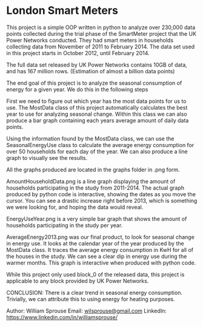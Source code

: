 # London Smart Meters

This project is a simple OOP written in python to analyze over 230,000 data
points collected during the trial phase of the SmartMeter project that the
UK Power Networks conducted. They had smart meters in households collecting
data from November of 2011 to February 2014. The data set used in this project
starts in October 2012, until February 2014.

The full data set released by UK Power Networks contains 10GB of data, and
has 167 million rows. (Estimation of almost a billion data points)

The end goal of this project is to analyze the seasonal consumption of energy
for a given year. We do this in the following steps

First we need to figure out which year has the most data points for us to use.
The MostData class of this project automatically calculates the best year to
use for analyzing seasonal change. Within this class we can also produce a bar
graph containing each years average amount of daily data points.

Using the information found by the MostData class, we can use the 
SeasonalEnergyUse class to calculate the average energy consumption for over 50
households for each day of the year. We can also produce a line graph to visually
see the results.

All the graphs produced are located in the graphs folder in .png form.

AmountHouseholdData.png is a line graph displaying the amount of households 
participating in the study from 2011-2014. The actual graph produced by python 
code is interactive, showing the dates as you move the cursor. You can see a drastic 
increase right before 2013, which is something we were looking for, and hoping the data 
would reveal.

EnergyUseYear.png is a very simple bar graph that shows the amount of households
participating in the study per year.

AverageEnergy2013.png was our final product, to look for seasonal change in energy use.
It looks at the calendar year of the year produced by the MostData class. It traces the
average energy consumption in KwH for all of the houses in the study. We can see a clear
dip in energy use during the warmer months. This graph is interactive when produced
with python code.

While this project only used block_0 of the released data, this project is applicable to
any block provided by UK Power Networks.

CONCLUSION: 
There is a clear trend in seasonal energy consumption. Trivially, we can attribute this
to using energy for heating purposes.


Author: William Sprouse
Email: wilsprouse@gmail.com
LinkedIn: https://www.linkedin.com/in/williamsprouse/


